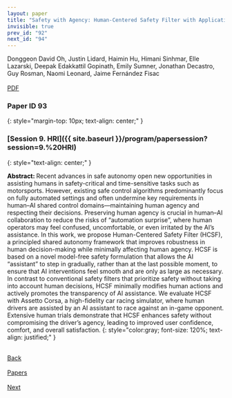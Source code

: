 ```yaml
---
layout: paper
title: "Safety with Agency: Human-Centered Safety Filter with Application to AI-Assisted Motorsports"
invisible: true
prev_id: "92"
next_id: "94"
---
```

<div class="paper-authors">
  <div class="paper-author-box">
    <div class="paper-author-name">Donggeon David Oh, Justin Lidard, Haimin Hu, Himani Sinhmar, Elle Lazarski, Deepak Edakkattil Gopinath, Emily Sumner, Jonathan Decastro, Guy Rosman, Naomi Leonard, Jaime Fernández Fisac</div>
    <div class="paper-author-uni"></div>
  </div>
</div>

<div class="paper-pdf-modern">
  <div class="paper-menu-icon">
    <a href="https://www.roboticsproceedings.org/rss21/p093.pdf" title="Download PDF" target="_blank">
      <i class="fa fa-file-pdf-o"></i><br>
      <span class="paper-menu-label">PDF</span>
    </a>
  </div>
</div>

### Paper ID 93
{: style="margin-top: 10px; text-align: center;" }

### [Session 9. HRI]({{ site.baseurl }}/program/papersession?session=9.%20HRI)
{: style="text-align: center;" }

<b style="color: black;">Abstract: </b>Recent advances in safe autonomy open new opportunities in assisting humans in safety-critical and time-sensitive tasks such as motorsports. However, existing safe control algorithms predominantly focus on fully automated settings and often undermine key requirements in human–AI shared control domains—maintaining human agency and respecting their decisions. Preserving human agency is crucial in human–AI collaboration to reduce the risks of “automation surprise”, where human operators may feel confused, uncomfortable, or even irritated by the AI’s assistance. In this work, we propose Human-Centered Safety Filter (HCSF), a principled shared autonomy framework that improves robustness in human decision-making while minimally affecting human agency. HCSF is based on a novel model-free safety formulation that allows the AI “assistant” to step in gradually, rather than at the last possible moment, to ensure that AI interventions feel smooth and are only as large as necessary. In contrast to conventional safety filters that prioritize safety without taking into account human decisions, HCSF minimally modifies human actions and actively promotes the transparency of AI assistance. We evaluate HCSF with Assetto Corsa, a high-fidelity car racing simulator, where human drivers are assisted by an AI assistant to race against an in-game opponent. Extensive human trials demonstrate that HCSF enhances safety without compromising the driver’s agency, leading to improved user confidence, comfort, and overall satisfaction.
{: style="color:gray; font-size: 120%; text-align: justified;" }

<div class="paper-menu">
  <div class="paper-menu-inner">
    <a href="{{ site.baseurl }}/program/papers/92/" title="Previous Paper">
            <div class="paper-menu-icon">
                <i class="fa fa-chevron-left"></i><br>
                <span class="paper-menu-label">Back</span>
            </div>
        </a>
    <a href="{{ site.baseurl }}/program/papers" title="All Papers">
      <div class="paper-menu-icon">
        <i class="fa fa-list"></i><br>
        <span class="paper-menu-label">Papers</span>
      </div>
    </a>
    <a href="{{ site.baseurl }}/program/papers/94/" title="Next Paper">
            <div class="paper-menu-icon">
                <i class="fa fa-chevron-right"></i><br>
                <span class="paper-menu-label">Next</span>
            </div>
        </a>
  </div>
</div>

